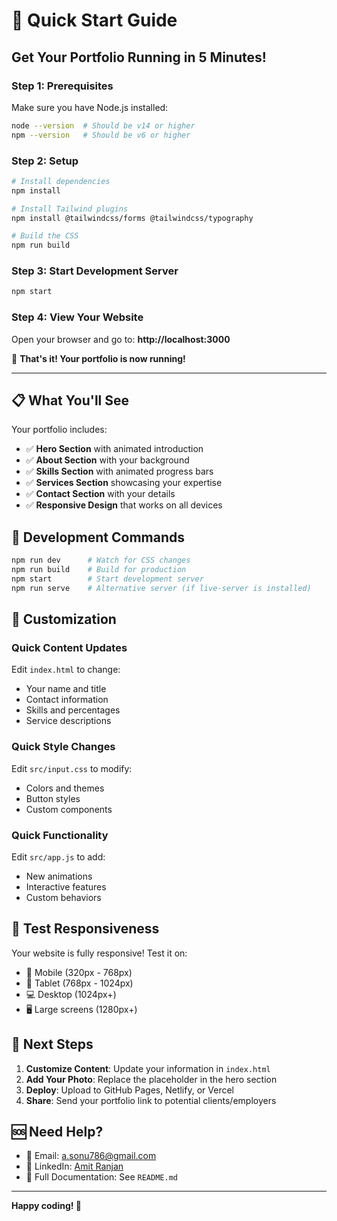 # 🚀 Quick Start Guide

## Get Your Portfolio Running in 5 Minutes!

### Step 1: Prerequisites
Make sure you have Node.js installed:
```bash
node --version  # Should be v14 or higher
npm --version   # Should be v6 or higher
```

### Step 2: Setup
```bash
# Install dependencies
npm install

# Install Tailwind plugins
npm install @tailwindcss/forms @tailwindcss/typography

# Build the CSS
npm run build
```

### Step 3: Start Development Server
```bash
npm start
```

### Step 4: View Your Website
Open your browser and go to: **http://localhost:3000**

🎉 **That's it! Your portfolio is now running!**

---

## 📋 What You'll See

Your portfolio includes:
- ✅ **Hero Section** with animated introduction
- ✅ **About Section** with your background
- ✅ **Skills Section** with animated progress bars
- ✅ **Services Section** showcasing your expertise
- ✅ **Contact Section** with your details
- ✅ **Responsive Design** that works on all devices

## 🔧 Development Commands

```bash
npm run dev      # Watch for CSS changes
npm run build    # Build for production
npm start        # Start development server
npm run serve    # Alternative server (if live-server is installed)
```

## 🎨 Customization

### Quick Content Updates
Edit `index.html` to change:
- Your name and title
- Contact information
- Skills and percentages
- Service descriptions

### Quick Style Changes
Edit `src/input.css` to modify:
- Colors and themes
- Button styles
- Custom components

### Quick Functionality
Edit `src/app.js` to add:
- New animations
- Interactive features
- Custom behaviors

## 📱 Test Responsiveness

Your website is fully responsive! Test it on:
- 📱 Mobile (320px - 768px)
- 📱 Tablet (768px - 1024px)
- 💻 Desktop (1024px+)
- 🖥️ Large screens (1280px+)

## 🚀 Next Steps

1. **Customize Content**: Update your information in `index.html`
2. **Add Your Photo**: Replace the placeholder in the hero section
3. **Deploy**: Upload to GitHub Pages, Netlify, or Vercel
4. **Share**: Send your portfolio link to potential clients/employers

## 🆘 Need Help?

- 📧 Email: a.sonu786@gmail.com
- 💼 LinkedIn: [Amit Ranjan](https://www.linkedin.com/in/amitranjan-253b1192/)
- 📖 Full Documentation: See `README.md`

---

**Happy coding! 🎉**
